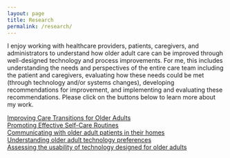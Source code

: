 ```yaml
---
layout: page
title: Research
permalink: /research/
---
```

I enjoy working with healthcare providers, patients, caregivers, and administrators to understand how older adult care can be improved through well-designed technology and process improvements. For me, this includes understanding the needs and perspectives of the entire care team including the patient and caregivers, evaluating how these needs could be met (through technology and/or systems changes), developing recommendations for improvement, and implementing and evaluating these recommendations. Please click on the buttons below to learn more about my work.
 
  <div class="row">
    <div class="col-sm-4 col-sm-offset-1">
     <a id="cv" class="cv-link btn btn-block btn-primary" href="/images/Improving Care Transitions.pdf" role="button" target="_blank">Improving Care Transitions for Older Adults</a>
    </div>
    <div class="col-sm-offset-1 col-sm-4">
     <a id="resume" class="cv-link btn btn-block btn-primary" href="/images/Promoting Effective Self-Care Routines.pdf" role="button" target="_blank">Promoting Effective Self-Care Routines</a>
    </div>
    <div class="col-sm-offset-1 col-sm-4">
     <a id="resume" class="cv-link btn btn-block btn-primary" href="/images/Resume_Website_1.7.16.pdf" role="button" target="_blank">Communicating with older adult patients in their homes</a>
    </div>
    <div class="col-sm-offset-1 col-sm-4">
     <a id="resume" class="cv-link btn btn-block btn-primary" href="/images/Undestanding OA Preferences.pdf" role="button" target="_blank">Understanding older adult technology preferences</a>
    </div>
    <div class="col-sm-offset-1 col-sm-4">
     <a id="resume" class="cv-link btn btn-block btn-primary" href="/images/Usability.pdf" role="button" target="_blank">Assessing the usability of technology designed for older adults</a>
    </div>
  </div>
  <p>
  </p>
</div>

